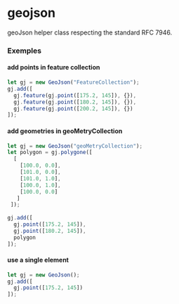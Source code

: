 # geojson
geoJson helper class respecting the standard RFC 7946.

### Exemples

#### add points in feature collection
```js
let gj = new GeoJson("FeatureCollection");
gj.add([
  gj.feature(gj.point([175.2, 145]), {}),
  gj.feature(gj.point([180.2, 145]), {}),
  gj.feature(gj.point([200.2, 145]), {})
]);
```
#### add geometries in geoMetryCollection
```js
let gj = new GeoJson("geoMetryCollection");
let polygon = gj.polygone([
  [
    [100.0, 0.0],
    [101.0, 0.0],
    [101.0, 1.0],
    [100.0, 1.0],
    [100.0, 0.0]
   ]
 ]);
 
gj.add([
  gj.point([175.2, 145]),
  gj.point([180.2, 145]),
  polygon
]);
```
#### use a single element
```js
let gj = new GeoJson();
gj.add([
  gj.point([175.2, 145])
]);
```
